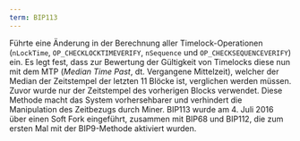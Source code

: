 ```yaml
---
term: BIP113
---
```


Führte eine Änderung in der Berechnung aller Timelock-Operationen (`nLockTime`, `OP_CHECKLOCKTIMEVERIFY`, `nSequence` und `OP_CHECKSEQUENCEVERIFY`) ein. Es legt fest, dass zur Bewertung der Gültigkeit von Timelocks diese nun mit dem MTP (*Median Time Past*, dt. Vergangene Mittelzeit), welcher der Median der Zeitstempel der letzten 11 Blöcke ist, verglichen werden müssen. Zuvor wurde nur der Zeitstempel des vorherigen Blocks verwendet. Diese Methode macht das System vorhersehbarer und verhindert die Manipulation des Zeitbezugs durch Miner. BIP113 wurde am 4. Juli 2016 über einen Soft Fork eingeführt, zusammen mit BIP68 und BIP112, die zum ersten Mal mit der BIP9-Methode aktiviert wurden.